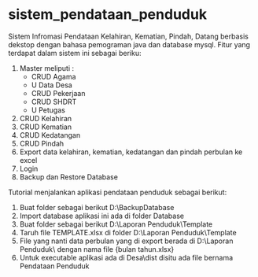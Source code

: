 # sistem_pendataan_penduduk
Sistem Infromasi Pendataan Kelahiran, Kematian, Pindah, Datang berbasis dekstop dengan bahasa pemograman java dan database mysql. Fitur yang terdapat dalam sistem ini sebagai beriku:

1. Master meliputi :
   - CRUD Agama
   - U Data Desa
   - CRUD Pekerjaan
   - CRUD SHDRT
   - U Petugas
2. CRUD Kelahiran
3. CRUD Kematian
4. CRUD Kedatangan
5. CRUD Pindah
6. Export data kelahiran, kematian, kedatangan dan pindah perbulan ke excel
7. Login
8. Backup dan Restore Database

Tutorial menjalankan aplikasi pendataan penduduk sebagai berikut:

1. Buat folder sebagai berikut D:\BackupDatabase
2. Import database aplikasi ini ada di folder Database 
3. Buat folder sebagai berikut D:\Laporan Penduduk\Template
4. Taruh file TEMPLATE.xlsx di folder D:\Laporan Penduduk\Template
5. File yang nanti data perbulan yang di export berada di D:\Laporan Penduduk\ dengan nama file {bulan tahun.xlsx}
6. Untuk executable aplikasi ada di Desa\dist disitu ada file bernama Pendataan Penduduk

